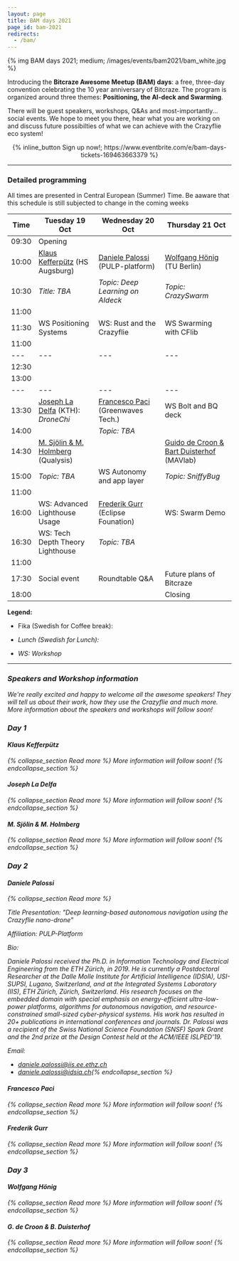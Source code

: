 ```yaml
---
layout: page
title: BAM days 2021
page_id: bam-2021
redirects:
  - /bam/
---
```


{% img BAM days 2021; medium; /images/events/bam2021/bam_white.jpg %}

Introducing the **Bitcraze Awesome Meetup (BAM) days**: a free, three-day convention celebrating the 10 year anniversary of Bitcraze. The program is organized around three themes: **Positioning, the AI-deck and Swarming**.

There will be guest speakers, workshops, Q&As and most-importantly... social events. We hope to meet you there, hear what you are working on and discuss future possibilties of what we can achieve with the Crazyflie eco system!


<center>{% inline_button Sign up now!; https://www.eventbrite.com/e/bam-days-tickets-169463663379 %}</center>

---

### Detailed programming

All times are presented in Central European (Summer) Time. Be aaware that this schedule is still subjected to change in the coming weeks



| Time  | Tuesday 19 Oct                      | Wednesday 20 Oct                  | Thursday 21 Oct                           |
|  ---  | ---                                 | ---                               | ---                                       |
| 09:30 | Opening                             |                                   |                                           |
| 10:00 | [Klaus Kefferpütz](#kk) (HS Augsburg)| [Daniele Palossi](#dp) (PULP-platform)| [Wolfgang Hönig](#wh) (TU Berlin)      |
| 10:30 |   _Title: TBA_                      | _Topic: Deep Learning on AIdeck_  | _Topic: CrazySwarm_                       |
| 11:00 | <i class="fa fa-coffee" />          |<i class="fa fa-coffee" />         |   <i class="fa fa-coffee" />              |
| 11:30 | WS Positioning Systems              | WS: Rust and the Crazyflie        | WS Swarming with CFlib                    |
| 11:00 | <i class="fa fa-coffee" />          |<i class="fa fa-coffee" />         |   <i class="fa fa-coffee" />              |
|  ---  | ---                                 | ---                               | ---                                       |
| 12:30 | <i class="fa fa-utensils" />        | <i class="fa fa-utensils" />      |<i class="fa fa-utensils" />               |
| 13:00 | <i class="fa fa-utensils" />        | <i class="fa fa-utensils" />      | <i class="fa fa-utensils" />              |
|  ---  | ---                                 | ---                               | ---                                       |
| 13:30 | [Joseph La Delfa](#jd) (KTH): _DroneChi_ | [Francesco Paci](#fp) (Greenwaves Tech.) | WS Bolt and BQ deck                       |
| 14:00 | <i class="fa fa-coffee" />          | _Topic: TBA_                      | <i class="fa fa-coffee" />                |
| 14:30 | [M. Sjölin & M. Holmberg](#ms) (Qualysis)  | <i class="fa fa-coffee" />        | [Guido de Croon & Bart Duisterhof](#gc) (MAVlab) |
| 15:00 | _Topic: TBA_                        | WS Autonomy and app layer         | _Topic: SniffyBug_                        |
| 11:00 | <i class="fa fa-coffee" />          |<i class="fa fa-coffee" />         | <i class="fa fa-coffee" />                |
| 16:00 |  WS: Advanced Lighthouse Usage      | [Frederik Gurr](#fg) (Eclipse Founation) | WS: Swarm Demo                             |
| 16:30 |  WS: Tech Depth Theory Lighthouse   | _Topic: TBA_                      |                                           |
| 11:00 | <i class="fa fa-coffee" />          |<i class="fa fa-coffee" />         |   <i class="fa fa-coffee" />              |
| 17:30 | Social event                        | Roundtable Q&A                    | Future plans of Bitcraze                  |
| 18:00 |                                     |                                   |               Closing                     |

**Legend:**
* Fika (Swedish for Coffee break): <i class="fa fa-coffee" />

* Lunch (Swedish for Lunch): <i class="fa fa-utensils" />

* WS: Workshop




---

### Speakers and Workshop information
We're really excited and happy to welcome all the awesome speakers! They will tell us about their work, how they use the Crazyflie and much more.
 More information about the speakers and workshops will follow soon!


### Day 1
<a name="kk"></a>

#### Klaus Kefferpütz
{% collapse_section Read more %}
More information will follow soon!
{% endcollapse_section %}

<a name="jd"></a>

#### Joseph La Delfa

{% collapse_section Read more %}
More information will follow soon!
{% endcollapse_section %}

<a name="ms"></a>

#### M. Sjölin & M. Holmberg

{% collapse_section Read more %}
More information will follow soon!
{% endcollapse_section %}

### Day 2
<a name="dp"></a>

#### Daniele Palossi

{% collapse_section Read more %}

Title Presentation:  "Deep learning-based autonomous navigation using the Crazyflie nano-drone"

Affiliation: PULP-Platform

Bio:

Daniele Palossi received the Ph.D. in Information Technology and Electrical Engineering from the ETH Zürich, in 2019. He is currently a Postdoctoral Researcher at the Dalle Molle Institute for Artificial Intelligence (IDSIA), USI-SUPSI, Lugano, Switzerland, and at the Integrated Systems Laboratory (IIS), ETH Zürich, Zürich, Switzerland. His research focuses on the embedded domain with special emphasis on energy-efficient ultra-low-power platforms, algorithms for autonomous navigation, and resource-constrained small-sized cyber-physical systems. His work has resulted in 20+ publications in international conferences and journals. Dr. Palossi was a recipient of the Swiss National Science Foundation (SNSF) Spark Grant and the 2nd prize at the Design Contest held at the ACM/IEEE ISLPED'19.


Email:

* daniele.palossi@iis.ee.ethz.ch
* daniele.palossi@idsia.ch{% endcollapse_section %}
<a name="fp"></a>


#### Francesco Paci
{% collapse_section Read more %}
More information will follow soon!
{% endcollapse_section %}

<a name="fg"></a>

#### Frederik Gurr
{% collapse_section Read more %}
More information will follow soon!
{% endcollapse_section %}

### Day 3
<a name="wh"></a>

#### Wolfgang Hönig
{% collapse_section Read more %}
More information will follow soon!
{% endcollapse_section %}

<a name="gc"></a>

#### G. de Croon & B. Duisterhof
{% collapse_section Read more %}
More information will follow soon!
{% endcollapse_section %}
